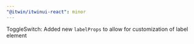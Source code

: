 ```yaml
---
"@itwin/itwinui-react": minor
---
```


ToggleSwitch: Added new `labelProps` to allow for customization of label element 
